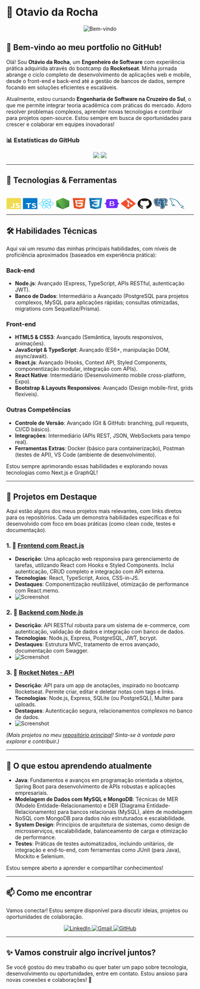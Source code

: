 # 🌟 Otavio da Rocha

<div align="center">
  <img src="https://media.giphy.com/media/SWoSkN6DxTszqIKEqv/giphy.gif" alt="Bem-vindo" width="400"/>
</div>

## 👋 Bem-vindo ao meu portfolio no GitHub!

Olá! Sou **Otávio da Rocha**, um **Engenheiro de Software** com experiência prática adquirida através do bootcamp da **Rocketseat**. Minha jornada abrange o ciclo completo de desenvolvimento de aplicações web e mobile, desde o front-end e back-end até a gestão de bancos de dados, sempre focando em soluções eficientes e escaláveis.

Atualmente, estou cursando **Engenharia de Software na Cruzeiro do Sul**, o que me permite integrar teoria acadêmica com práticas do mercado. Adoro resolver problemas complexos, aprender novas tecnologias e contribuir para projetos open-source. Estou sempre em busca de oportunidades para crescer e colaborar em equipes inovadoras!

### 📊 Estatísticas do GitHub
<div align="center">
  <img height="180em" src="https://github-readme-stats.vercel.app/api?username=OtavioRochaDeveloper&show_icons=true&theme=radical&include_all_commits=true&count_private=true"/>
  <img height="180em" src="https://github-readme-stats.vercel.app/api/top-langs/?username=OtavioRochaDeveloper&layout=compact&langs_count=7&theme=radical"/>
</div>

---

## 🚀 Tecnologias & Ferramentas

<div style="display: inline_block"><br>
  <img align="center" alt="JavaScript" height="30" width="40" src="https://raw.githubusercontent.com/devicons/devicon/master/icons/javascript/javascript-plain.svg">
  <img align="center" alt="TypeScript" height="30" width="40" src="https://raw.githubusercontent.com/devicons/devicon/master/icons/typescript/typescript-plain.svg">
  <img align="center" alt="React" height="30" width="40" src="https://raw.githubusercontent.com/devicons/devicon/master/icons/react/react-original.svg">
  <img align="center" alt="Node.js" height="30" width="40" src="https://raw.githubusercontent.com/devicons/devicon/master/icons/nodejs/nodejs-original.svg">
  <img align="center" alt="HTML5" height="30" width="40" src="https://raw.githubusercontent.com/devicons/devicon/master/icons/html5/html5-original.svg">
  <img align="center" alt="CSS3" height="30" width="40" src="https://raw.githubusercontent.com/devicons/devicon/master/icons/css3/css3-original.svg">
  <img align="center" alt="Bootstrap" height="30" width="40" src="https://raw.githubusercontent.com/devicons/devicon/master/icons/bootstrap/bootstrap-plain.svg">
  <img align="center" alt="Git" height="30" width="40" src="https://raw.githubusercontent.com/devicons/devicon/master/icons/git/git-original.svg">
  <img align="center" alt="GitHub" height="30" width="40" src="https://raw.githubusercontent.com/devicons/devicon/master/icons/github/github-original.svg">
  <img align="center" alt="PostgreSQL" height="30" width="40" src="https://raw.githubusercontent.com/devicons/devicon/master/icons/postgresql/postgresql-original.svg">
  <img align="center" alt="MySQL" height="30" width="40" src="https://raw.githubusercontent.com/devicons/devicon/master/icons/mysql/mysql-original.svg">
</div>

---

## 🛠️ Habilidades Técnicas

Aqui vai um resumo das minhas principais habilidades, com níveis de proficiência aproximados (baseados em experiência prática):

### Back-end
- **Node.js**: Avançado (Express, TypeScript, APIs RESTful, autenticação JWT).
- **Banco de Dados**: Intermediário a Avançado (PostgreSQL para projetos complexos, MySQL para aplicações rápidas; consultas otimizadas, migrations com Sequelize/Prisma).

### Front-end
- **HTML5 & CSS3**: Avançado (Semântica, layouts responsivos, animações).
- **JavaScript & TypeScript**: Avançado (ES6+, manipulação DOM, async/await).
- **React.js**: Avançado (Hooks, Context API, Styled Components, componentização modular, integração com APIs).
- **React Native**: Intermediário (Desenvolvimento mobile cross-platform, Expo).
- **Bootstrap & Layouts Responsivos**: Avançado (Design mobile-first, grids flexíveis).

### Outras Competências
- **Controle de Versão**: Avançado (Git & GitHub: branching, pull requests, CI/CD básico).
- **Integrações**: Intermediário (APIs REST, JSON, WebSockets para tempo real).
- **Ferramentas Extras**: Docker (básico para containerização), Postman (testes de API), VS Code (ambiente de desenvolvimento).

Estou sempre aprimorando essas habilidades e explorando novas tecnologias como Next.js e GraphQL!

---

## 📌 Projetos em Destaque

Aqui estão alguns dos meus projetos mais relevantes, com links diretos para os repositórios. Cada um demonstra habilidades específicas e foi desenvolvido com foco em boas práticas (como clean code, testes e documentação).

### 1. 🔗 [Frontend com React.js](https://github.com/OtavioRochaDeveloper/frontend-react)
   - **Descrição**: Uma aplicação web responsiva para gerenciamento de tarefas, utilizando React com Hooks e Styled Components. Inclui autenticação, CRUD completo e integração com API externa.
   - **Tecnologias**: React, TypeScript, Axios, CSS-in-JS.
   - **Destaques**: Componentização reutilizável, otimização de performance com React.memo.
   - ![Screenshot](https://via.placeholder.com/300x200?text=Screenshot+do+Projeto)

### 2. 🔗 [Backend com Node.js](https://github.com/OtavioRochaDeveloper/backend-node)
   - **Descrição**: API RESTful robusta para um sistema de e-commerce, com autenticação, validação de dados e integração com banco de dados.
   - **Tecnologias**: Node.js, Express, PostgreSQL, JWT, bcrypt.
   - **Destaques**: Estrutura MVC, tratamento de erros avançado, documentação com Swagger.
   - ![Screenshot](https://via.placeholder.com/300x200?text=Screenshot+do+Projeto) 

### 3. 🔗 [Rocket Notes - API](https://github.com/OtavioRochaDeveloper/rocket-notes-api)
   - **Descrição**: API para um app de anotações, inspirado no bootcamp Rocketseat. Permite criar, editar e deletar notas com tags e links.
   - **Tecnologias**: Node.js, Express, SQLite (ou PostgreSQL), Multer para uploads.
   - **Destaques**: Autenticação segura, relacionamentos complexos no banco de dados.
   - ![Screenshot](https://via.placeholder.com/300x200?text=Screenshot+do+Projeto) 

*(Mais projetos no meu [repositório principal](https://github.com/OtavioRochaDeveloper?tab=repositories)! Sinta-se à vontade para explorar e contribuir.)*

---

## 🌱 O que estou aprendendo atualmente
- **Java**: Fundamentos e avanços em programação orientada a objetos, Spring Boot para desenvolvimento de APIs robustas e aplicações empresariais.
- **Modelagem de Dados com MySQL e MongoDB**: Técnicas de MER (Modelo Entidade-Relacionamento) e DER (Diagrama Entidade-Relacionamento) para bancos relacionais (MySQL), além de modelagem NoSQL com MongoDB para dados não estruturados e escalabilidade.
- **System Design**: Princípios de arquitetura de sistemas, como design de microsserviços, escalabilidade, balanceamento de carga e otimização de performance.
- **Testes**: Práticas de testes automatizados, incluindo unitários, de integração e end-to-end, com ferramentas como JUnit (para Java), Mockito e Selenium.

Estou sempre aberto a aprender e compartilhar conhecimentos!

---

## 📫 Como me encontrar

Vamos conectar! Estou sempre disponível para discutir ideias, projetos ou oportunidades de colaboração.

<div align="center">
  <a href="https://www.linkedin.com/in/otavio-rocha-developer/" target="_blank">
    <img src="https://img.shields.io/badge/-LinkedIn-%230077B5?style=for-the-badge&logo=linkedin&logoColor=white" alt="LinkedIn">
  </a>
  <a href="mailto:otaviorocha36@gmail.com">
    <img src="https://img.shields.io/badge/-Gmail-%23333?style=for-the-badge&logo=gmail&logoColor=white" alt="Gmail">
  </a>
  <a href="https://github.com/OtavioRochaDeveloper" target="_blank">
    <img src="https://img.shields.io/badge/-GitHub-%23121011?style=for-the-badge&logo=github&logoColor=white" alt="GitHub">
  </a>
</div>

---

## ✨ Vamos construir algo incrível juntos?

Se você gostou do meu trabalho ou quer bater um papo sobre tecnologia, desenvolvimento ou oportunidades, entre em contato. Estou ansioso para novas conexões e colaborações! 🚀
